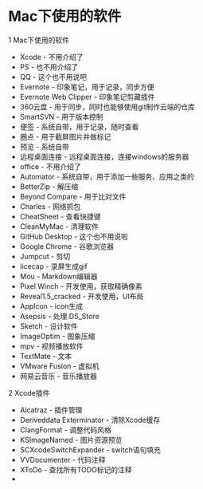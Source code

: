 # Mac下使用的软件
1 Mac下使用的软件

* Xcode					-	不用介绍了
* PS					-	也不用介绍了
* QQ					-	这个也不用说吧
* Evernote				-	印象笔记，用于记录，同步方便
* Evernote Web Clipper	-	印象笔记剪藏插件
* 360云盘				-	用于同步，同时也能够使用git制作云端的仓库
* SmartSVN				-	用于版本控制
* 便签					-	系统自带，用于记录，随时查看
* 圈点					-	用于截屏图片并做标记
* 预览					-	系统自带
* 远程桌面连接 			- 	远程桌面连接，连接windows的服务器
* office				-	不用介绍了
* Automator				-	系统自带，用于添加一些服务、应用之类的
* BetterZip				-	解压缩
* Beyond Compare		-	用于比对文件
* Charles				-	网络抓包
* CheatSheet			-	查看快捷键
* CleanMyMac			-	清理软件
* GitHub Desktop		-	这个也不用说啦
* Google Chrome			-	谷歌浏览器
* Jumpcut				-	剪切
* licecap				-	录屏生成gif
* Mou					-	Markdown编辑器
* Pixel Winch			-	开发使用，获取精确像素
* Reveal1.5_cracked		-	开发使用，UI布局
* AppIcon				-	icon生成
* Asepsis				-	处理.DS_Store
* Sketch				-	设计软件
* ImageOptim			-	图象压缩
* mpv					-	视频播放软件
* TextMate				-	文本
* VMware Fusion			-	虚拟机
* 网易云音乐				-	音乐播放器

2 Xcode插件

* Alcatraz					-	插件管理
* Deriveddata Exterminator	-	清除Xcode缓存
* ClangFormat				-	调整代码风格
* KSImageNamed				-	图片资源预览
* SCXcodeSwitchExpander		-	switch语句填充
* VVDocumenter				-	代码注释
* XToDo						-	查找所有TODO标记的注释
* 